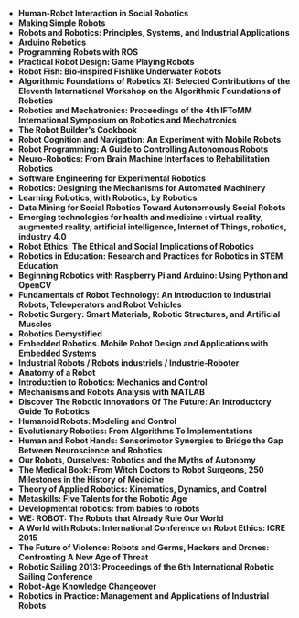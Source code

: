 
<ul>
  
 <li><b><a target="_blank" href="https://github.com/manjunath5496/Robotics-Books/blob/master/bot(1).pdf" style="text-decoration:none;">Human-Robot Interaction in Social Robotics</a></b></li>
  
<li><b><a target="_blank" href="https://github.com/manjunath5496/Robotics-Books/blob/master/bot(2).pdf" style="text-decoration:none;">Making Simple Robots</a></b></li>

<li><b><a target="_blank" href="https://github.com/manjunath5496/Robotics-Books/blob/master/bot(3).pdf" style="text-decoration:none;"> Robots and Robotics: Principles, Systems, and Industrial Applications</a></b></li>                         
  <li><b><a target="_blank" href="https://github.com/manjunath5496/Robotics-Books/blob/master/bot(4).pdf" style="text-decoration:none;">Arduino Robotics</a></b></li>  
     <li><b><a target="_blank" href="https://github.com/manjunath5496/Robotics-Books/blob/master/bot(5).pdf" style="text-decoration:none;">Programming Robots with ROS</a></b></li>  
   <li><b><a target="_blank" href="https://github.com/manjunath5496/Robotics-Books/blob/master/bot(6).pdf" style="text-decoration:none;">Practical Robot Design: Game Playing Robots</a></b></li>  
                                             

 <li><b><a target="_blank" href="https://github.com/manjunath5496/Robotics-Books/blob/master/bot(7).pdf" style="text-decoration:none;">Robot Fish: Bio-inspired Fishlike Underwater Robots</a></b></li>
  
<li><b><a target="_blank" href="https://github.com/manjunath5496/Robotics-Books/blob/master/bot(8).pdf" style="text-decoration:none;">Algorithmic Foundations of Robotics XI: Selected Contributions of the Eleventh International Workshop on the Algorithmic Foundations of Robotics</a></b></li>

<li><b><a target="_blank" href="https://github.com/manjunath5496/Robotics-Books/blob/master/bot(9).pdf" style="text-decoration:none;">Robotics and Mechatronics: Proceedings of the 4th IFToMM International Symposium on Robotics and Mechatronics</a></b></li>                         
  <li><b><a target="_blank" href="https://github.com/manjunath5496/Robotics-Books/blob/master/bot(10).pdf" style="text-decoration:none;">The Robot Builder's Cookbook</a></b></li>  
     <li><b><a target="_blank" href="https://github.com/manjunath5496/Robotics-Books/blob/master/bot(11).pdf" style="text-decoration:none;">Robot Cognition and Navigation: An Experiment with Mobile Robots</a></b></li>  
   <li><b><a target="_blank" href="https://github.com/manjunath5496/Robotics-Books/blob/master/bot(12).pdf" style="text-decoration:none;">Robot Programming: A Guide to Controlling Autonomous Robots</a></b></li>  
                                             
<li><b><a target="_blank" href="https://github.com/manjunath5496/Robotics-Books/blob/master/bot(13).pdf" style="text-decoration:none;">Neuro-Robotics: From Brain Machine Interfaces to Rehabilitation Robotics</a></b></li>                         
  <li><b><a target="_blank" href="https://github.com/manjunath5496/Robotics-Books/blob/master/bot(14).pdf" style="text-decoration:none;">Software Engineering for Experimental Robotics</a></b></li>  
     <li><b><a target="_blank" href="https://github.com/manjunath5496/Robotics-Books/blob/master/bot(15).pdf" style="text-decoration:none;"> Robotics: Designing the Mechanisms for Automated Machinery</a></b></li>  
   <li><b><a target="_blank" href="https://github.com/manjunath5496/Robotics-Books/blob/master/bot(16).pdf" style="text-decoration:none;">Learning Robotics, with Robotics, by Robotics</a></b></li>  
                                             
  <li><b><a target="_blank" href="https://github.com/manjunath5496/Robotics-Books/blob/master/bot(17).pdf" style="text-decoration:none;">Data Mining for Social Robotics Toward Autonomously Social Robots</a></b></li>  
     <li><b><a target="_blank" href="https://github.com/manjunath5496/Robotics-Books/blob/master/bot(18).pdf" style="text-decoration:none;">Emerging technologies for health and medicine : virtual reality, augmented reality, artificial intelligence, Internet of Things, robotics, industry 4.0</a></b></li>  
   <li><b><a target="_blank" href="https://github.com/manjunath5496/Robotics-Books/blob/master/bot(19).pdf" style="text-decoration:none;">Robot Ethics: The Ethical and Social Implications of Robotics</a></b></li>  

  <li><b><a target="_blank" href="https://github.com/manjunath5496/Robotics-Books/blob/master/bot(20).pdf" style="text-decoration:none;">Robotics in Education: Research and Practices for Robotics in STEM Education</a></b></li>  
     <li><b><a target="_blank" href="https://github.com/manjunath5496/Robotics-Books/blob/master/bot(21).pdf" style="text-decoration:none;">Beginning Robotics with Raspberry Pi and Arduino: Using Python and OpenCV</a></b></li>  
   <li><b><a target="_blank" href="https://github.com/manjunath5496/Robotics-Books/blob/master/bot(22).pdf" style="text-decoration:none;">Fundamentals of Robot Technology: An Introduction to Industrial Robots, Teleoperators and Robot Vehicles</a></b></li>  


 <li><b><a target="_blank" href="https://github.com/manjunath5496/Robotics-Books/blob/master/bot(23).pdf" style="text-decoration:none;">Robotic Surgery: Smart Materials, Robotic Structures, and Artificial Muscles</a></b></li>  
     <li><b><a target="_blank" href="https://github.com/manjunath5496/Robotics-Books/blob/master/bot(24).pdf" style="text-decoration:none;">Robotics Demystified</a></b></li>  
   <li><b><a target="_blank" href="https://github.com/manjunath5496/Robotics-Books/blob/master/bot(25).pdf" style="text-decoration:none;">Embedded Robotics. Mobile Robot Design and Applications with Embedded Systems</a></b></li>  

  <li><b><a target="_blank" href="https://github.com/manjunath5496/Robotics-Books/blob/master/bot(26).pdf" style="text-decoration:none;">Industrial Robots / Robots industriels / Industrie-Roboter</a></b></li>  
     <li><b><a target="_blank" href="https://github.com/manjunath5496/Robotics-Books/blob/master/bot(27).pdf" style="text-decoration:none;"> Anatomy of a Robot</a></b></li>  
   <li><b><a target="_blank" href="https://github.com/manjunath5496/Robotics-Books/blob/master/bot(28).pdf" style="text-decoration:none;">Introduction to Robotics: Mechanics and Control</a></b></li>  

<li><b><a target="_blank" href="https://github.com/manjunath5496/Robotics-Books/blob/master/bot(29).pdf" style="text-decoration:none;">Mechanisms and Robots Analysis with MATLAB </a></b></li>  

   <li><b><a target="_blank" href="https://github.com/manjunath5496/Robotics-Books/blob/master/bot(30).pdf" style="text-decoration:none;">Discover The Robotic Innovations Of The Future: An Introductory Guide To Robotics</a></b></li>  

<li><b><a target="_blank" href="https://github.com/manjunath5496/Robotics-Books/blob/master/bot(31).pdf" style="text-decoration:none;">Humanoid Robots: Modeling and Control</a></b></li>  

  <li><b><a target="_blank" href="https://github.com/manjunath5496/Robotics-Books/blob/master/bot(32).pdf" style="text-decoration:none;">Evolutionary Robotics: From Algorithms To Implementations</a></b></li>  

<li><b><a target="_blank" href="https://github.com/manjunath5496/Robotics-Books/blob/master/bot(33).pdf" style="text-decoration:none;">Human and Robot Hands: Sensorimotor Synergies to Bridge the Gap Between Neuroscience and Robotics</a></b></li>  

   <li><b><a target="_blank" href="https://github.com/manjunath5496/Robotics-Books/blob/master/bot(34).pdf" style="text-decoration:none;">Our Robots, Ourselves: Robotics and the Myths of Autonomy</a></b></li>  

<li><b><a target="_blank" href="https://github.com/manjunath5496/Robotics-Books/blob/master/bot(35).pdf" style="text-decoration:none;">The Medical Book: From Witch Doctors to Robot Surgeons, 250 Milestones in the History of Medicine </a></b></li>  


<li><b><a target="_blank" href="https://github.com/manjunath5496/Robotics-Books/blob/master/bot(36).pdf" style="text-decoration:none;">Theory of Applied Robotics: Kinematics, Dynamics, and Control </a></b></li>  

   <li><b><a target="_blank" href="https://github.com/manjunath5496/Robotics-Books/blob/master/bot(37).pdf" style="text-decoration:none;">Metaskills: Five Talents for the Robotic Age</a></b></li>  

<li><b><a target="_blank" href="https://github.com/manjunath5496/Robotics-Books/blob/master/bot(38).pdf" style="text-decoration:none;">Developmental robotics: from babies to robots</a></b></li>  

  <li><b><a target="_blank" href="https://github.com/manjunath5496/Robotics-Books/blob/master/bot(39).pdf" style="text-decoration:none;">WE: ROBOT: The Robots that Already Rule Our World</a></b></li>  

<li><b><a target="_blank" href="https://github.com/manjunath5496/Robotics-Books/blob/master/bot(40).pdf" style="text-decoration:none;">A World with Robots: International Conference on Robot Ethics: ICRE 2015</a></b></li>  

   <li><b><a target="_blank" href="https://github.com/manjunath5496/Robotics-Books/blob/master/bot(41).pdf" style="text-decoration:none;">The Future of Violence: Robots and Germs, Hackers and Drones: Confronting A New Age of Threat</a></b></li>  

<li><b><a target="_blank" href="https://github.com/manjunath5496/Robotics-Books/blob/master/bot(42).pdf" style="text-decoration:none;">Robotic Sailing 2013: Proceedings of the 6th International Robotic Sailing Conference</a></b></li>  


<li><b><a target="_blank" href="https://github.com/manjunath5496/Robotics-Books/blob/master/bot(43).pdf" style="text-decoration:none;">Robot-Age Knowledge Changeover </a></b></li>  

  <li><b><a target="_blank" href="https://github.com/manjunath5496/Robotics-Books/blob/master/bot(44).pdf" style="text-decoration:none;"> Robotics in Practice: Management and Applications of Industrial Robots</a></b></li>  





</ul>
